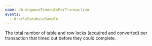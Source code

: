 ```yaml
---
name: db.enqueueTimeoutsPerTransaction
events:
  - OracleDatabaseSample
---
```


The total number of table and row locks (acquired and converted) per transaction that timed out before they could complete.